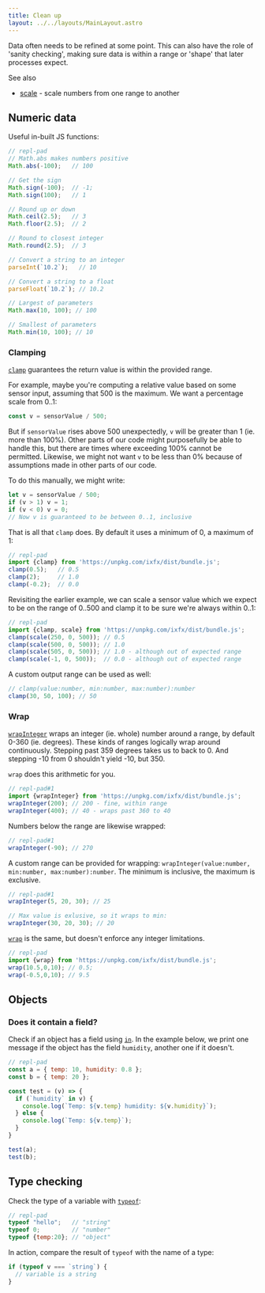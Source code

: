 ```yaml
---
title: Clean up
layout: ../../layouts/MainLayout.astro
---
```


<script type="module" hoist>
  import '/src/components/ReplPad';
</script>

Data often needs to be refined at some point. This can also have the role of 'sanity checking', making sure data is within a range or 'shape' that later processes expect.

See also
* [scale](../../data/normalising/#scale) - scale numbers from one range to another


## Numeric data

Useful in-built JS functions:

```js
// repl-pad
// Math.abs makes numbers positive
Math.abs(-100);   // 100

// Get the sign
Math.sign(-100);  // -1;
Math.sign(100);   // 1

// Round up or down
Math.ceil(2.5);   // 3
Math.floor(2.5);  // 2

// Round to closest integer
Math.round(2.5);  // 3

// Convert a string to an integer
parseInt(`10.2`);   // 10

// Convert a string to a float
parseFloat(`10.2`); // 10.2

// Largest of parameters
Math.max(10, 100); // 100

// Smallest of parameters
Math.min(10, 100); // 10
```

### Clamping

[`clamp`](https://clinth.github.io/ixfx/modules.html#clamp) guarantees the return value is within the provided range.

For example, maybe you're computing a relative value based on some sensor input, assuming that 500 is the maximum. We want a percentage scale from 0..1:

```js
const v = sensorValue / 500;
```

But if `sensorValue` rises above 500 unexpectedly, `v` will be greater than 1 (ie. more than 100%). Other parts of our code might purposefully be able to handle this, but there are times where exceeding 100% cannot be permitted. Likewise, we might not want `v` to be less than 0% because of assumptions made in other parts of our code.

To do this manually, we might write:

```js
let v = sensorValue / 500;
if (v > 1) v = 1;
if (v < 0) v = 0;
// Now v is guaranteed to be between 0..1, inclusive
```

That is all that `clamp` does. By default it uses a minimum of 0, a maximum of 1:

```js
// repl-pad
import {clamp} from 'https://unpkg.com/ixfx/dist/bundle.js';
clamp(0.5);   // 0.5
clamp(2);     // 1.0
clamp(-0.2);  // 0.0
```

Revisiting the earlier example, we can scale a sensor value which we expect to be on the range of 0..500 and clamp it to be sure we're always within 0..1:

```js
// repl-pad
import {clamp, scale} from 'https://unpkg.com/ixfx/dist/bundle.js';
clamp(scale(250, 0, 500)); // 0.5
clamp(scale(500, 0, 500)); // 1.0
clamp(scale(505, 0, 500)); // 1.0 - although out of expected range
clamp(scale(-1, 0, 500));  // 0.0 - although out of expected range
```

A custom output range can be used as well:

```js
// clamp(value:number, min:number, max:number):number
clamp(30, 50, 100); // 50
```

### Wrap

[`wrapInteger`](https://clinth.github.io/ixfx/modules.html#wrapInteger) wraps an integer (ie. whole) number around a range, by default 0-360 (ie. degrees). These kinds of ranges logically wrap around continuously. Stepping past 359 degrees takes us to back to 0. And stepping -10 from 0 shouldn't yield -10, but 350.

`wrap` does this arithmetic for you.

```js
// repl-pad#1
import {wrapInteger} from 'https://unpkg.com/ixfx/dist/bundle.js';
wrapInteger(200); // 200 - fine, within range
wrapInteger(400); // 40 - wraps past 360 to 40
```

Numbers below the range are likewise wrapped:

```js
// repl-pad#1
wrapInteger(-90); // 270
```

A custom range can be provided for wrapping: `wrapInteger(value:number, min:number, max:number):number`. The minimum is inclusive, the maximum is exclusive.

```js
// repl-pad#1
wrapInteger(5, 20, 30); // 25

// Max value is exlusive, so it wraps to min:
wrapInteger(30, 20, 30); // 20
```


[`wrap`](https://clinth.github.io/ixfx/modules.html#wrap) is the same, but doesn't enforce any integer limitations.

```js
// repl-pad
import {wrap} from 'https://unpkg.com/ixfx/dist/bundle.js';
wrap(10.5,0,10); // 0.5;
wrap(-0.5,0,10); // 9.5
```


## Objects

### Does it contain a field?
Check if an object has a field using [`in`](https://developer.mozilla.org/en-US/docs/Web/JavaScript/Reference/Operators/in). In the example below, we print one message if the object has the field `humidity`, another one if it doesn't.

```js
// repl-pad
const a = { temp: 10, humidity: 0.8 };
const b = { temp: 20 };

const test = (v) => {
  if (`humidity` in v) {
    console.log(`Temp: ${v.temp} humidity: ${v.humidity}`);
  } else {
    console.log(`Temp: ${v.temp}`);
  }
}

test(a);
test(b);
```

## Type checking

Check the type of a variable with [`typeof`](https://developer.mozilla.org/en-US/docs/Web/JavaScript/Reference/Operators/typeof):

```js
// repl-pad
typeof "hello";   // "string"
typeof 0;         // "number"
typeof {temp:20}; // "object"
```

In action, compare the result of `typeof` with the name of a type:
```js
if (typeof v === `string`) {
  // variable is a string
}
```